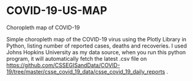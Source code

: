 # COVID-19-US-MAP
Choropleth map of COVID-19

Simple choropleth map of the COVID-19 virus using the Plotly Library in Python, listing number of reported cases, deaths and recoveries. 
I used Johns Hopkins University as my data source, when you run this python program, it will automatically fetch the latest .csv file on https://github.com/CSSEGISandData/COVID-19/tree/master/csse_covid_19_data/csse_covid_19_daily_reports .
